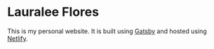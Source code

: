 # Lauralee Flores

This is my personal website. It is built using [Gatsby](https://www.gatsbyjs.org) and hosted using [Netlify](https://www.netlify.com/).

